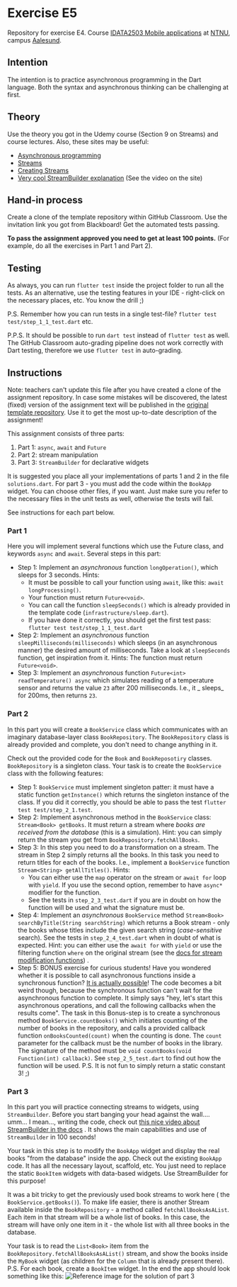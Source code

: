 # Exercise E5

Repository for exercise E4.
Course [IDATA2503 Mobile applications](https://www.ntnu.edu/studies/courses/IDATA2503)
at [NTNU](https://ntnu.edu), campus [Aalesund](https://www.ntnu.edu/alesund).

## Intention

The intention is to practice asynchronous programming in the Dart language. Both the syntax and
asynchronous thinking can be challenging at first.

## Theory

Use the theory you got in the Udemy course (Section 9 on Streams) and course lectures. Also, these
sites may be useful:

* [Asynchronous programming](https://dart.dev/codelabs/async-await)
* [Streams](https://dart.dev/tutorials/language/streams)
* [Creating Streams](https://dart.dev/articles/libraries/creating-streams)
* [Very cool StreamBuilder explanation](https://api.flutter.dev/flutter/widgets/StreamBuilder-class.html)
  (See the video on the site)

## Hand-in process

Create a clone of the template repository within GitHub Classroom. Use the invitation link you got
from Blackboard! Get the automated tests passing.

**To pass the assignment approved you need to get at least 100 points.** (For example, do all the
exercises in Part 1 and Part 2).

## Testing

As always, you can run `flutter test` inside the project folder to run all the tests. As an
alternative, use the testing features in your IDE - right-click on the necessary places, etc. You
know the drill ;)

P.S. Remember how you can run tests in a single test-file? `flutter test test/step_1_1_test.dart`
etc.

P.P.S. It should be possible to run `dart test` instead of `flutter test` as well. The GitHub
Classroom auto-grading pipeline does not work correctly with Dart testing, therefore we
use `flutter test` in auto-grading.

## Instructions

Note: teachers can't update this file after you have created a clone of the assignment repository.
In case some mistakes will be discovered, the latest (fixed) version of the assignment text will be
published in
the [original template repository](https://github.com/NTNU-MobileApps/exercise-e5-template). Use it
to get the most up-to-date description of the assignment!

This assignment consists of three parts:

1. Part 1: `async`, `await` and `Future`
2. Part 2: stream manipulation
3. Part 3: `StreamBuilder` for declarative widgets

It is suggested you place all your implementations of parts 1 and 2 in the file `solutions.dart`.
For part 3 - you must add the code within the `BookApp` widget. You can choose other files, if you
want. Just make sure you refer to the necessary files in the unit tests as well, otherwise the tests
will fail.

See instructions for each part below.

### Part 1

Here you will implement several functions which use the Future class, and keywords `async`
and `await`. Several steps in this part:

* Step 1: Implement an _asynchronous_ function `longOperation()`, which sleeps for 3 seconds. Hints:
    * It must be possible to call your function using `await`, like this: `await longProcessing()`.
    * Your function must return `Future<void>`.
    * You can call the function `sleepSeconds()` which is already provided in the template
      code (`infrastructure/sleep.dart`).
    * If you have done it correctly, you should get the first test
      pass: `flutter test test/step_1_1_test.dart`
* Step 2: Implement an _asynchronous_ function `sleepMilliseconds(milliseconds)` which sleeps (in an
  asynchronous manner) the desired amount of milliseconds. Take a look at `sleepSeconds` function,
  get inspiration from it. Hints:
  The function must return `Future<void>`.
* Step 3: Implement an _asynchronous_ function `Future<int> readTemperature() async` which simulates
  reading of a temperature sensor and returns the value `23` after 200 milliseconds. I.e., it _
  sleeps_ for 200ms, then returns `23`.

### Part 2

In this part you will create a `BookService` class which communicates with an imaginary
database-layer class `BookRepository`. The `BookRepository` class is already provided and complete,
you don't need to change anything in it.

Check out the provided code for the `Book` and `BookReposotiry` classes. `BookRepository` is a
singleton class. Your task is to create the `BookService` class with the following features:

* Step 1: `BookService` must implement singleton patter: it must have a static
  function `getInstance()` which returns the singleton instance of the class. If you did it
  correctly, you should be able to pass the test `flutter test test/step_2_1.test`.
* Step 2: Implement asynchronous method in the `BookService` class: `Stream<Book> getBooks`. It must
  return a stream where _books are received from the database_ (this is a simulation). Hint: you can
  simply return the stream you get from `BookRepository.fetchAllBooks`.
* Step 3: In this step you need to do a transformation on a stream. The stream in Step 2 simply
  returns all the books. In this task you need to return titles for each of the books. I.e.,
  implement a `BookService`
  function `Stream<String> getAllTitles()`. Hints:
    * You can either use the `map` operator on the stream or `await for` loop with `yield`. If you
      use the second option, remember to have `async*` modifier for the function.
    * See the tests in `step_2_3_test.dart` if you are in doubt on how the function will be used and
      what the signature must be.
* Step 4: Implement an _asynchronous_ `BookService`
  method `Stream<Book> searchByTitle(String searchString)` which returns a Book stream - only the
  books whose titles include the given search string (_case-sensitive_ search). See the tests
  in `step_2_4_test.dart` when in doubt of what is expected. Hint: you can either use
  the `await for` with `yield`
  or use the filtering function `where` on the original stream (see
  the [docs for stream modification functions](https://dart.dev/tutorials/language/streams#modify-stream-methods))
  .
* Step 5: BONUS exercise for curious students! Have you wondered whether it is possible to call
  asynchronous functions inside a synchronous
  function? [It is actually possible](https://stackoverflow.com/a/41401506/1703497)! The code
  becomes a bit weird though, because the synchronous function can't wait for the asynchronous
  function to complete. It simply says "hey, let's start this asynchronous operations, and call the
  following callbacks when the results come". The task in this Bonus-step is to create a synchronous
  method `BookService.countBooks()` which initiates counting of the number of books in the
  repository, and calls a provided callback function `onBooksCounted(count)` when the counting is
  done. The `count` parameter for the callback must be the number of books in the library. The
  signature of the method must be `void countBooks(void Function(int) callback)`.
  See `step_2_5_test.dart` to find out how the function will be used. P.S. It is not fun to simply
  return a static constant 3! ;)

### Part 3

In this part you will practice connecting streams to widgets, using `StreamBuilder`. Before you
start banging your head against the wall.... umm... I mean..., writing the code, check
out [this nice video about StreamBuilder in the docs](https://api.flutter.dev/flutter/widgets/StreamBuilder-class.html)
. It shows the main capabilities and use of `StreamBuilder` in 100 seconds!

Your task in this step is to modify the `BookApp` widget and display the real books "from the
database" inside the app. Check out the existing `BookApp` code. It has all the necessary layout,
scaffold, etc. You just need to replace the static `BookItem` widgets with data-based widgets. Use
StreamBuilder for this purpose!

It was a bit tricky to get the previously used book streams to work here (
the `BookService.getBooks()`). To make life easier, there is another Stream available inside
the `BookRepository` - a method called `fetchAllBooksAsAList`. Each item in that stream will be a
whole list of books. In this case, the stream will have only one item in it - the whole list with
all three books in the database.

Your task is to read the `List<Book>` item from the `BookRepository.fetchAllBooksAsAList()` stream,
and show the books inside the `MyBook` widget (as children for the `Column` that is already present
there). P.S. For each book, create a `BookItem` widget. In the end the app should look something
like this:
<img alt="Reference image for the solution of part 3" src="reference.png" title="Reference image"/>
